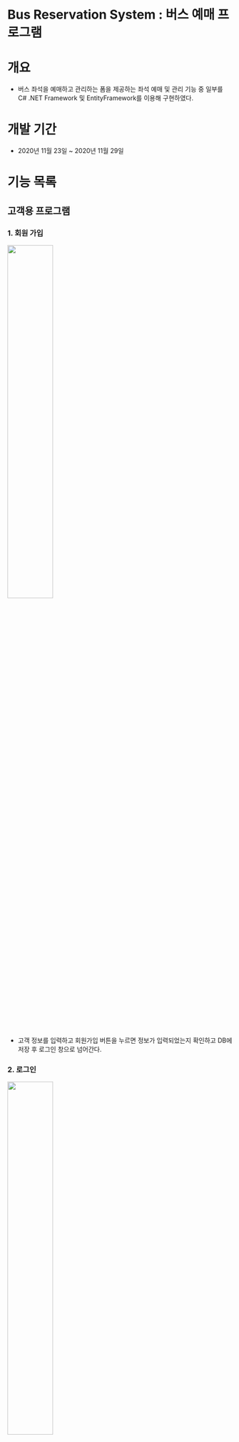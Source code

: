 # Bus Reservation System : 버스 예매 프로그램

# 개요

- 버스 좌석을 예매하고 관리하는 폼을 제공하는 좌석 예매 및 관리 기능 중 일부를 C# .NET Framework 및 EntityFramework를 이용해 구현하였다.

# 개발 기간

- 2020년 11월 23일 ~ 2020년 11월 29일

# 기능 목록

## 고객용 프로그램

### 1. 회원 가입

<img src="./images/회원가입.png" width="45%">

- 고객 정보를 입력하고 회원가입 버튼을 누르면 정보가 입력되었는지 확인하고 DB에 저장 후 로그인 창으로 넘어간다.

### 2. 로그인
<div>
<img src="./images/로그인.png" width="45%">
</div>
<div>
<img src="./images/로그인완료.PNG" width="45%">
</div>
- 아이디와 비밀번호를 입력하여 로그인하고 메뉴 폼이 나온다.

### 3. 메뉴
<div>
<img src="./images/메뉴화면.png" width="45%">
</div>

- 원하는 메뉴를 선택하면 이동한다. 

### 4. 예매
<div>
<img src="./images/예매.png" width="45%">
</div>

- 출발지, 도착지, 날짜, 시간, 등급을 선택 후 조회를 누르면 좌석 선택 폼으로 이동한다.  

### 5. 좌석 선택 폼

<div>
</div>

- 선택 가능한 좌석을 선택 후 다음 버튼을 클릭하여 확인 및 결제 폼으로 이동한다.
- 예약한 좌석은 데이터베이스에 저장된다.

## 직원용 프로그램

### 1. 직원 로그인

<div>
<img src="./images/직원로그인.png" width="45%">
</div>

- 아이디 admin, 비밀번호: 3512 를 입력하고 로그인 버튼을 누르면 직원용 관리 폼이 나온다.

### 2. 버스 운행 관리

<div>
<img src="./images/직원관리폼_운행.png" width="45%">
</div>

- 버스의 출발지, 도착지, 날짜, 시간, 버스타입을 추가하면 연동된 DB 테이블로 추가된다.

### 3. 예매 관리

<div>
<img src="./images/직원관리폼_예약.PNG" width="45%">
</div>
<div>
</div>

- 고객이 예매한 좌석의 확인 및 취소가 가능하다.

### 4. 월별 매출액 관리

<div>
</div>
<div>
</div>

- 버스 노선별 월별 매출액을 확인 할 수 있다.
- 버스 등급별 월별 매출액을 확인 할 수 있다.

### 5. 고객 정보 관리

<div>
</div>

- 선택된 고객의 정보 수정 및 삭제가 가능하다.



# 관리 항목

### 1. 고객 정보

- 버스를 예매한 고객의 정보를 확인할 수 있다. 또한, 고객 정보의 수정 및 삭제가 가능하다.

### 2. 버스 운행 정보

- 버스 운행 정보를 확인할 수 있다. 
- 버스 운행을 추가할 수 있다. 

### 3. 좌석 예매 관리

- 버스 별로 예매된 좌석을 확인할 수 있다.

# 사용 기술

## 언어

- C# 3.0+

## 프레임워크

- .Net FrameWork 4.8
- EntityFrameWork 6.2
- Winform

## 데이터베이스

* MSSQL Server 2019

## 기타 개발환경

- Windows 10
- Microsoft Visual Studio Community 2019 v16.8
- Microsoft SQL Server Management Studio v18.6

# 데이터베이스 스키마





# 순서도

## 1. 고객용 프로그램

![고객용 다이어그램](./images/고객용다이어그램.png)

## 2. 직원용 프로그램

![직원용 다이어그램](./images/직원용다이어그램.png)

# Point of Interest

# github의 경로 설정을 통일하지 못하여 충돌이 생긴 문제

## 증상
- github 복제가 되질 않음.

## 원인
- 경로 설정을 각각 다르게 설정하였다. 

## 결과
- 경로를 모두 똑같이 설정하여 복제하니 충돌 문제가 사라졌다.

---

# DB Seat테이블에 데이터 입력 오류가 발생하는 문제 

## 증상
- Seat테이블에 데이터를 입력하면, 에러가 발생

## 원인
- Operation에 입력되어 있는 OperationId를 사용하지 않아 발생한 문제

## 결과
- Operation 테이블의 입력되어 있는 OperationId 사용하였더니 Seat 테이블 데이터 입력에 문제가 발생하지 않았다.


---


# 로그인 후 다시 로그인 메세지가 뜨는 문제 

## 증상
- 회원가입한 고객이 로그인을 하였는데 다시 로그인 메세지가 뜨며 창이 닫히는 문제 
<div>
<img src="./images/문제4-1.png" width="45%">
</div>
<div>
<img src="./images/문제4-2.png" width="45%">
</div>


## 결과
- if문으로 중복된 코드가 있어서 제거하니 로그인 완료 후 예매 폼으로 이동함.
<div>
<img src="./images/문제4-1.png" width="45%">
</div>
<div>
<img src="./images/예매.png" width="45%">
</div>

---


# 회원가입 후 데이터베이스에 값이 저장되지 않는 문제 

## 증상
- 회원가입을 하고 난 뒤에 데이터베이스에 값이 저장되지 않아 로그인을 할 수 없는 문제


## 결과
- Customer user = Dao.Customer.GetByName(txtLoginId.Text); 부분에서 breakpoint debugging 한 결과, txtLoginId.Text는 계속 null값으로 보여줬다. 
- 테이블에 저장하고자 하는 값을 지정해야함으로 userval이라는 함수를 선언하고 이는 customer테이블에 속성을 갖게함으로써 해결했다.

<div>
<img src="./images/회원가입오류.png" width="45%">
</div>
